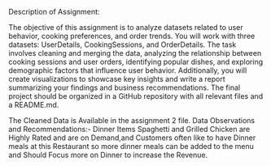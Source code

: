 Description of Assignment:

The objective of this assignment is to analyze datasets related to user behavior,
cooking preferences, and order trends.
You will work with three datasets: UserDetails, CookingSessions, and
OrderDetails.
The task involves cleaning and merging the data, analyzing the relationship between
cooking sessions and user orders, identifying popular dishes, and exploring
demographic factors that influence user behavior.
Additionally, you will create visualizations to showcase key insights and write a report
summarizing your findings and business recommendations.
The final project should be organized in a GitHub repository with all relevant files
and a README.md.


The Cleaned Data is Available in the assignment 2 file.
Data Observations and Recommendations:-
Dinner Items Spaghetti and Grilled Chicken are Highly Rated and are on Demand,and Customers often like to have Dinner meals at this Restaurant so more dinner meals can be added to the menu and Should Focus more on Dinner to increase the Revenue.
